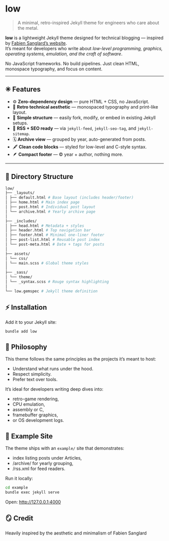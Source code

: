 # low

> A minimal, retro-inspired Jekyll theme for engineers who care about the metal.

**low** is a lightweight Jekyll theme designed for technical blogging — inspired by [Fabien Sanglard’s website](https://fabiensanglard.net/).  
It’s meant for developers who write about *low-level programming, graphics, operating systems, emulation, and the craft of software*.

No JavaScript frameworks. No build pipelines. Just clean HTML, monospace typography, and focus on content.

---

## ✳ Features

- ⚙️ **Zero-dependency design** — pure HTML + CSS, no JavaScript.
- 💾 **Retro technical aesthetic** — monospaced typography and print-like layout.
- 🧱 **Simple structure** — easily fork, modify, or embed in existing Jekyll setups.
- 📰 **RSS + SEO ready** — via `jekyll-feed`, `jekyll-seo-tag`, and `jekyll-sitemap`.
- 🗓️ **Archive view** — grouped by year, auto-generated from posts.
- 🖋️ **Clean code blocks** — styled for low-level and C-style syntax.
- 🪶 **Compact footer** — © year + author, nothing more.

---

## 🧩 Directory Structure

```sh
low/
├── _layouts/
│ ├── default.html # Base layout (includes header/footer)
│ ├── home.html # Main index page
│ ├── post.html # Individual post layout
│ └── archive.html # Yearly archive page
│
├── _includes/
│ ├── head.html # Metadata + styles
│ ├── header.html # Top navigation bar
│ ├── footer.html # Minimal one-liner footer
│ ├── post-list.html # Reusable post index
│ └── post-meta.html # Date + tags for posts
│
├── assets/
│ └── css/
│ └── main.scss # Global theme styles
│
├── _sass/
│ └── theme/
│ └── _syntax.scss # Rouge syntax highlighting
│
└── low.gemspec # Jekyll theme definition
```

## ⚡ Installation

Add it to your Jekyll site:

```sh
bundle add low
```

## 🧠 Philosophy

This theme follows the same principles as the projects it’s meant to host:

- Understand what runs under the hood.
- Respect simplicity.
- Prefer text over tools.

It’s ideal for developers writing deep dives into:
- retro-game rendering,
- CPU emulation,
- assembly or C,
- framebuffer graphics,
- or OS development logs.

## 🧭 Example Site
The theme ships with an `example/` site that demonstrates:
- index listing posts under Articles,
- /archive/ for yearly grouping,
- /rss.xml for feed readers.

Run it locally:
```sh
cd example
bundle exec jekyll serve
```

Open: http://127.0.0.1:4000

## 🪞 Credit

Heavily inspired by the aesthetic and minimalism of
Fabien Sanglard